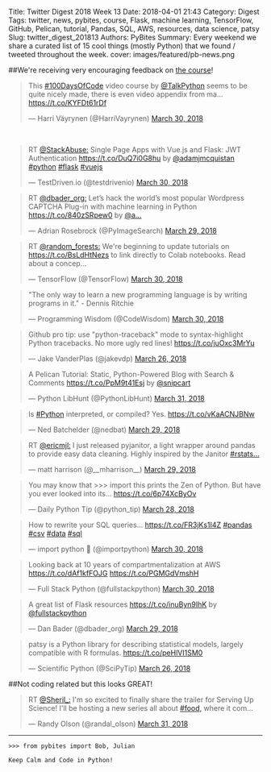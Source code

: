 Title: Twitter Digest 2018 Week 13
Date: 2018-04-01 21:43
Category: Digest
Tags: twitter, news, pybites, course, Flask, machine learning, TensorFlow, GitHub, Pelican, tutorial, Pandas, SQL, AWS, resources, data science, patsy
Slug: twitter_digest_201813
Authors: PyBites
Summary: Every weekend we share a curated list of 15 cool things (mostly Python) that we found / tweeted throughout the week.
cover: images/featured/pb-news.png

##We're receiving very encouraging feedback on [the course](https://talkpython.fm/100days?s=pybites)!

<blockquote class="twitter-tweet"><p>This <a href="https://twitter.com/search/#100DaysOfCode" target="_blank">#100DaysOfCode</a> video course by <a href="https://twitter.com/@TalkPython" target="_blank">@TalkPython</a> seems to be quite nicely made, there is even video appendix from ma… <a href="https://t.co/KYFDt61rDf" title="https://t.co/KYFDt61rDf" target="_blank">https://t.co/KYFDt61rDf</a></p>— Harri Väyrynen (@HarriVayrynen) <a href="https://twitter.com/HarriVayrynen/status/979693904214790144" data-datetime="2018-03-30T12:16:43+00:00">March 30, 2018</a></blockquote> 

<br>
<blockquote class="twitter-tweet"><p>RT <a href="https://twitter.com/@StackAbuse:" target="_blank">@StackAbuse:</a> Single Page Apps with Vue.js and Flask: JWT Authentication <a href="https://t.co/DuQ7i0G8hu" title="https://t.co/DuQ7i0G8hu" target="_blank">https://t.co/DuQ7i0G8hu</a> by <a href="https://twitter.com/@adamjmcquistan" target="_blank">@adamjmcquistan</a> <a href="https://twitter.com/search/#python" target="_blank">#python</a> <a href="https://twitter.com/search/#flask" target="_blank">#flask</a> <a href="https://twitter.com/search/#vuejs" target="_blank">#vuejs</a></p>— TestDriven.io (@testdrivenio) <a href="https://twitter.com/testdrivenio/status/979833339631755264" data-datetime="2018-03-30T21:30:47+00:00">March 30, 2018</a></blockquote>

<blockquote class="twitter-tweet"><p>RT <a href="https://twitter.com/@dbader_org:" target="_blank">@dbader_org:</a> Let’s hack the world’s most popular Wordpress CAPTCHA Plug-in with machine learning in Python <a href="https://t.co/840zSRpew0" title="https://t.co/840zSRpew0" target="_blank">https://t.co/840zSRpew0</a> by <a href="https://twitter.com/@a…" target="_blank">@a…</a></p>— Adrian Rosebrock (@PyImageSearch) <a href="https://twitter.com/PyImageSearch/status/979371681285378049" data-datetime="2018-03-29T14:56:19+00:00">March 29, 2018</a></blockquote>

<blockquote class="twitter-tweet"><p>RT <a href="https://twitter.com/@random_forests:" target="_blank">@random_forests:</a> We're beginning to update tutorials on <a href="https://t.co/BsLdHtNezs" title="https://t.co/BsLdHtNezs" target="_blank">https://t.co/BsLdHtNezs</a> to link directly to Colab notebooks. Read about a concep…</p>— TensorFlow (@TensorFlow) <a href="https://twitter.com/TensorFlow/status/979846497582723072" data-datetime="2018-03-30T22:23:04+00:00">March 30, 2018</a></blockquote>

<blockquote class="twitter-tweet"><p>"The only way to learn a new programming language is by writing programs in it." - Dennis Ritchie</p>— Programming Wisdom (@CodeWisdom) <a href="https://twitter.com/CodeWisdom/status/979713355165429763" data-datetime="2018-03-30T13:34:00+00:00">March 30, 2018</a></blockquote>

<blockquote class="twitter-tweet"><p>Github pro tip: use "python-traceback" mode to syntax-highlight Python tracebacks. No more ugly red lines! <a href="https://t.co/juOxc3MrYu" title="https://t.co/juOxc3MrYu" target="_blank">https://t.co/juOxc3MrYu</a></p>— Jake VanderPlas (@jakevdp) <a href="https://twitter.com/jakevdp/status/978111914625589248" data-datetime="2018-03-26T03:30:27+00:00">March 26, 2018</a></blockquote>

<blockquote class="twitter-tweet"><p>A Pelican Tutorial: Static, Python-Powered Blog with Search &amp; Comments <a href="https://t.co/PpM9t41Esj" title="https://t.co/PpM9t41Esj" target="_blank">https://t.co/PpM9t41Esj</a> by <a href="https://twitter.com/@snipcart" target="_blank">@snipcart</a></p>— Python LibHunt (@PythonLibHunt) <a href="https://twitter.com/PythonLibHunt/status/979902878327259136" data-datetime="2018-03-31T02:07:06+00:00">March 31, 2018</a></blockquote>

<blockquote class="twitter-tweet"><p>Is <a href="https://twitter.com/search/#Python" target="_blank">#Python</a> interpreted, or compiled? Yes. <a href="https://t.co/vKaACNJBNw" title="https://t.co/vKaACNJBNw" target="_blank">https://t.co/vKaACNJBNw</a></p>— Ned Batchelder (@nedbat) <a href="https://twitter.com/nedbat/status/979319784604164096" data-datetime="2018-03-29T11:30:06+00:00">March 29, 2018</a></blockquote>

<blockquote class="twitter-tweet"><p>RT <a href="https://twitter.com/@ericmjl:" target="_blank">@ericmjl:</a> I just released pyjanitor, a light wrapper around pandas to provide easy data cleaning. Highly inspired by the Janitor <a href="https://twitter.com/search/#rstats…" target="_blank">#rstats…</a></p>— matt harrison (@__mharrison__) <a href="https://twitter.com/__mharrison__/status/979407384391987201" data-datetime="2018-03-29T17:18:11+00:00">March 29, 2018</a></blockquote>

<blockquote class="twitter-tweet"><p>You may know that &gt;&gt;&gt; import this prints the Zen of Python. But have you ever looked into its… <a href="https://t.co/6p74XcByOv" title="https://t.co/6p74XcByOv" target="_blank">https://t.co/6p74XcByOv</a></p>— Daily Python Tip (@python_tip) <a href="https://twitter.com/python_tip/status/978874331374628864" data-datetime="2018-03-28T06:00:01+00:00">March 28, 2018</a></blockquote>

<blockquote class="twitter-tweet"><p>How to rewrite your SQL queries... <a href="https://t.co/FR3jKs1I4Z" title="https://t.co/FR3jKs1I4Z" target="_blank">https://t.co/FR3jKs1I4Z</a> <a href="https://twitter.com/search/#pandas" target="_blank">#pandas</a> <a href="https://twitter.com/search/#csv" target="_blank">#csv</a> <a href="https://twitter.com/search/#data" target="_blank">#data</a> <a href="https://twitter.com/search/#sql" target="_blank">#sql</a></p>— import python 🐍 (@importpython) <a href="https://twitter.com/importpython/status/979816230671364096" data-datetime="2018-03-30T20:22:48+00:00">March 30, 2018</a></blockquote>

<blockquote class="twitter-tweet"><p>Looking back at 10 years of compartmentalization at AWS <a href="https://t.co/dAf1kfFOJG" title="https://t.co/dAf1kfFOJG" target="_blank">https://t.co/dAf1kfFOJG</a> <a href="https://t.co/PGMGdVmshH" title="https://t.co/PGMGdVmshH" target="_blank">https://t.co/PGMGdVmshH</a></p>— Full Stack Python (@fullstackpython) <a href="https://twitter.com/fullstackpython/status/979770737539080192" data-datetime="2018-03-30T17:22:01+00:00">March 30, 2018</a></blockquote>

<blockquote class="twitter-tweet"><p>A great list of Flask resources <a href="https://t.co/inuByn9IhK" title="https://t.co/inuByn9IhK" target="_blank">https://t.co/inuByn9IhK</a> by <a href="https://twitter.com/@fullstackpython" target="_blank">@fullstackpython</a></p>— Dan Bader (@dbader_org) <a href="https://twitter.com/dbader_org/status/979502218993963008" data-datetime="2018-03-29T23:35:01+00:00">March 29, 2018</a></blockquote>

<blockquote class="twitter-tweet"><p>patsy is a Python library for describing statistical models, largely compatible with R formulas. <a href="https://t.co/peHlVI1SM0" title="https://t.co/peHlVI1SM0" target="_blank">https://t.co/peHlVI1SM0</a></p>— Scientific Python (@SciPyTip) <a href="https://twitter.com/SciPyTip/status/978382365306314752" data-datetime="2018-03-26T21:25:08+00:00">March 26, 2018</a></blockquote> 


##Not coding related but this looks GREAT!

<blockquote class="twitter-tweet"><p>RT <a href="https://twitter.com/@Sheril_:" target="_blank">@Sheril_:</a> I'm so excited to finally share the trailer for Serving Up Science! I'll be hosting a new series all about <a href="https://twitter.com/search/#food," target="_blank">#food,</a> where it com…</p>— Randy Olson (@randal_olson) <a href="https://twitter.com/randal_olson/status/980128785474273280" data-datetime="2018-03-31T17:04:47+00:00">March 31, 2018</a></blockquote>

---

	>>> from pybites import Bob, Julian

	Keep Calm and Code in Python!
